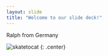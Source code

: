 ```yaml
---
layout: slide
title: "Welcome to our slide deck!"
---
```


Ralph from Germany

![skatetocat](https://octodex.github.com/images/skatetocat.png)
{: .center}
